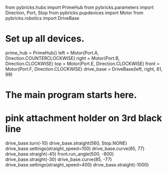 from pybricks.hubs import PrimeHub
from pybricks.parameters import Direction, Port, Stop
from pybricks.pupdevices import Motor
from pybricks.robotics import DriveBase

# Set up all devices.
prime_hub = PrimeHub()
left = Motor(Port.A, Direction.COUNTERCLOCKWISE)
right = Motor(Port.B, Direction.CLOCKWISE)
top = Motor(Port.E, Direction.CLOCKWISE)
front = Motor(Port.F, Direction.CLOCKWISE)
drive_base = DriveBase(left, right, 81, 99)


# The main program starts here.
# pink attachment holder on 3rd black line
drive_base.turn(-10)
drive_base.straight(560, Stop.NONE)
drive_base.settings(straight_speed=100)
drive_base.curve(85, 77)
drive_base.straight(-45)
front.run_angle(500, -800)
drive_base.straight(-30)
drive_base.curve(85, -77)
drive_base.settings(straight_speed=400)
drive_base.straight(-1000)
